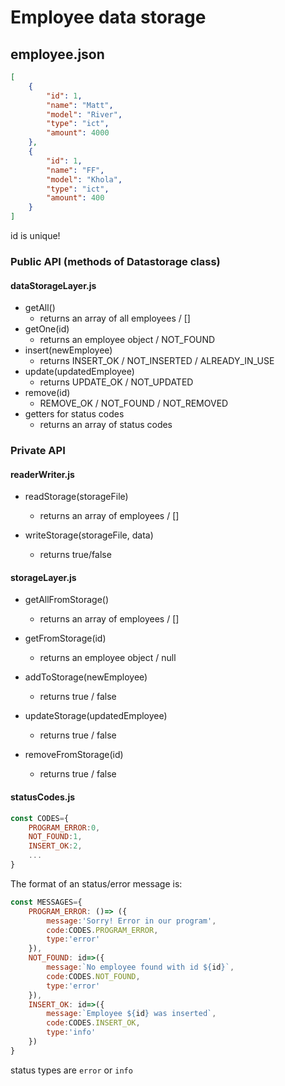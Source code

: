 # Employee data storage

## employee.json

```json
[
    {
        "id": 1,
        "name": "Matt",
        "model": "River",
        "type": "ict",
        "amount": 4000
    },
    {
        "id": 1,
        "name": "FF",
        "model": "Khola",
        "type": "ict",
        "amount": 400
    }
]
```

id is unique!

### Public API (methods of Datastorage class)

#### dataStorageLayer.js
-   getAll()
    -   returns an array of all employees / []
-   getOne(id)
    -   returns an employee object / NOT_FOUND
-   insert(newEmployee)
    -   returns INSERT_OK / NOT_INSERTED / ALREADY_IN_USE
-   update(updatedEmployee)
    -   returns UPDATE_OK / NOT_UPDATED
-   remove(id)
    -   REMOVE_OK / NOT_FOUND / NOT_REMOVED
-   getters for status codes
    -   returns an array of status codes

### Private API

#### readerWriter.js

-   readStorage(storageFile)
    -   returns an array of employees / []

-   writeStorage(storageFile, data)
    -   returns true/false

#### storageLayer.js
-   getAllFromStorage()
    -   returns an array of employees / []

-   getFromStorage(id)
    -   returns an employee object / null

-   addToStorage(newEmployee)
    -   returns true / false

-   updateStorage(updatedEmployee)
    -   returns true / false

-   removeFromStorage(id)
    -   returns true / false

#### statusCodes.js

```js
const CODES={
    PROGRAM_ERROR:0,
    NOT_FOUND:1,
    INSERT_OK:2,
    ...
}
```

The format of an status/error message is:

```js
const MESSAGES={
    PROGRAM_ERROR: ()=> ({
        message:'Sorry! Error in our program',
        code:CODES.PROGRAM_ERROR,
        type:'error'
    }),
    NOT_FOUND: id=>({
        message:`No employee found with id ${id}`,
        code:CODES.NOT_FOUND,
        type:'error'
    }),
    INSERT_OK: id=>({
        message:`Employee ${id} was inserted`,
        code:CODES.INSERT_OK,
        type:'info'
    })
}
```
status types are `error` or `info`